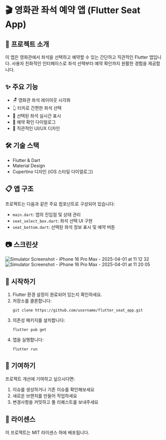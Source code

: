 # 🎬 영화관 좌석 예약 앱 (Flutter Seat App)

## 📱 프로젝트 소개

이 앱은 영화관에서 좌석을 선택하고 예약할 수 있는 간단하고 직관적인 Flutter 앱입니다. 사용자 친화적인 인터페이스로 좌석 선택부터 예약 확인까지 원활한 경험을 제공합니다.

## ✨ 주요 기능

- 🪑 영화관 좌석 레이아웃 시각화
- 👆 터치로 간편한 좌석 선택
- 🔄 선택된 좌석 실시간 표시
- 📝 예약 확인 다이얼로그
- 🎨 직관적인 UI/UX 디자인

## 🛠️ 기술 스택

- Flutter & Dart
- Material Design
- Cupertino 디자인 (iOS 스타일 다이얼로그)

## 📋 앱 구조

프로젝트는 다음과 같은 주요 컴포넌트로 구성되어 있습니다:

- `main.dart`: 앱의 진입점 및 상태 관리
- `seat_select_box.dart`: 좌석 선택 UI 구현
- `seat_bottom.dart`: 선택된 좌석 정보 표시 및 예약 버튼

## 📷 스크린샷
![Simulator Screenshot - iPhone 16 Pro Max - 2025-04-01 at 11 12 32](https://github.com/user-attachments/assets/5311b5fa-73e1-4960-9480-211f685de812)
![Simulator Screenshot - iPhone 16 Pro Max - 2025-04-01 at 11 20 05](https://github.com/user-attachments/assets/048471a9-08f7-4097-be49-c51dfee6d7f3)



## 🚀 시작하기

1. Flutter 환경 설정이 완료되어 있는지 확인하세요.
2. 저장소를 클론합니다:
   ```
   git clone https://github.com/username/flutter_seat_app.git
   ```
3. 의존성 패키지를 설치합니다:
   ```
   flutter pub get
   ```
4. 앱을 실행합니다:
   ```
   flutter run
   ```

## 🤝 기여하기

프로젝트 개선에 기여하고 싶으시다면:

1. 이슈를 생성하거나 기존 이슈를 확인해보세요
2. 새로운 브랜치를 만들어 작업하세요
3. 변경사항을 커밋하고 풀 리퀘스트를 보내주세요

## 📝 라이센스

이 프로젝트는 MIT 라이센스 하에 배포됩니다.
